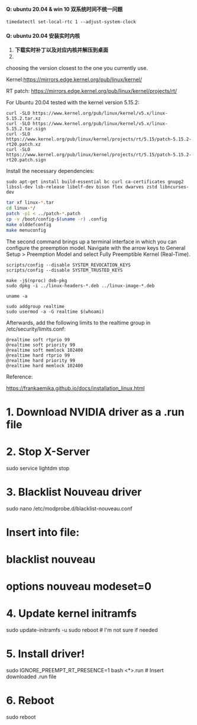 #### Q: ubuntu 20.04 & win 10 双系统时间不统一问题
```
timedatectl set-local-rtc 1 --adjust-system-clock
```
#### Q: ubuntu 20.04 安装实时内核

1. **下载实时补丁以及对应内核并解压到桌面**
2. 
choosing the version closest to the one you currently use. 

Kernel:https://mirrors.edge.kernel.org/pub/linux/kernel/

RT patch: https://mirrors.edge.kernel.org/pub/linux/kernel/projects/rt/

For Ubuntu 20.04 tested with the kernel version 5.15.2:

```
curl -SLO https://www.kernel.org/pub/linux/kernel/v5.x/linux-5.15.2.tar.xz
curl -SLO https://www.kernel.org/pub/linux/kernel/v5.x/linux-5.15.2.tar.sign
curl -SLO https://www.kernel.org/pub/linux/kernel/projects/rt/5.15/patch-5.15.2-rt20.patch.xz
curl -SLO https://www.kernel.org/pub/linux/kernel/projects/rt/5.15/patch-5.15.2-rt20.patch.sign
```
Install the necessary dependencies:
```
sudo apt-get install build-essential bc curl ca-certificates gnupg2 libssl-dev lsb-release libelf-dev bison flex dwarves zstd libncurses-dev

```


```bash
tar xf linux-*.tar
cd linux-*/
patch -p1 < ../patch-*.patch
cp -v /boot/config-$(uname -r) .config
make olddefconfig
make menuconfig
```
The second command brings up a terminal interface in which you can configure the preemption model. Navigate with the arrow keys to General Setup > Preemption Model and select Fully Preemptible Kernel (Real-Time).


```
scripts/config --disable SYSTEM_REVOCATION_KEYS
scripts/config --disable SYSTEM_TRUSTED_KEYS

```
```
make -j$(nproc) deb-pkg
sudo dpkg -i ../linux-headers-*.deb ../linux-image-*.deb
```
```
uname -a
```
```
sudo addgroup realtime
sudo usermod -a -G realtime $(whoami)
```
Afterwards, add the following limits to the realtime group in /etc/security/limits.conf:
```
@realtime soft rtprio 99
@realtime soft priority 99
@realtime soft memlock 102400
@realtime hard rtprio 99
@realtime hard priority 99
@realtime hard memlock 102400
```
Reference:

https://frankaemika.github.io/docs/installation_linux.html



# 1. Download NVIDIA driver as a .run file

# 2. Stop X-Server
sudo service lightdm stop

# 3. Blacklist Nouveau driver
sudo nano /etc/modprobe.d/blacklist-nouveau.conf

# Insert into file:
#  blacklist nouveau
#  options nouveau modeset=0

# 4. Update kernel initramfs
sudo update-initramfs -u
sudo reboot  # I'm not sure if needed

# 5. Install driver!
sudo IGNORE_PREEMPT_RT_PRESENCE=1 bash <*>.run  # Insert downloaded .run file

# 6. Reboot
sudo reboot
